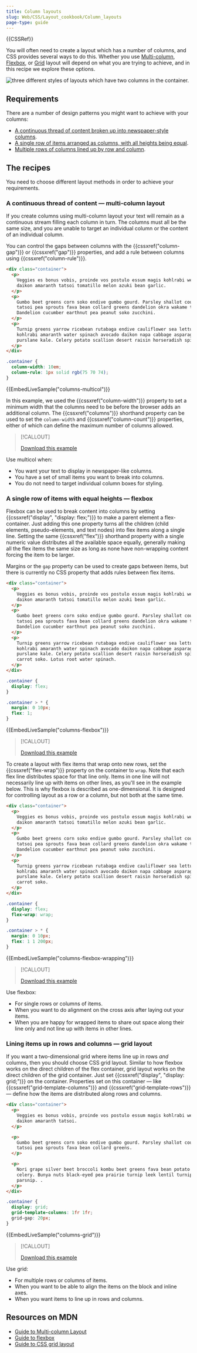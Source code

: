 ```yaml
---
title: Column layouts
slug: Web/CSS/Layout_cookbook/Column_layouts
page-type: guide
---
```


{{CSSRef}}

You will often need to create a layout which has a number of columns, and CSS provides several ways to do this. Whether you use [Multi-column](/en-US/docs/Web/CSS/CSS_multicol_layout), [Flexbox](/en-US/docs/Web/CSS/CSS_flexible_box_layout), or [Grid](/en-US/docs/Web/CSS/CSS_grid_layout) layout will depend on what you are trying to achieve, and in this recipe we explore these options.

![three different styles of layouts which have two columns in the container.](cookbook-multiple-columns.png)

## Requirements

There are a number of design patterns you might want to achieve with your columns:

- [A continuous thread of content broken up into newspaper-style columns](#a_continuous_thread_of_content_—_multi-column_layout).
- [A single row of items arranged as columns, with all heights being equal](#a_single_row_of_items_with_equal_heights_—_flexbox).
- [Multiple rows of columns lined up by row and column](#lining_items_up_in_rows_and_columns_—_grid_layout).

## The recipes

You need to choose different layout methods in order to achieve your requirements.

### A continuous thread of content — multi-column layout

If you create columns using multi-column layout your text will remain as a continuous stream filling each column in turn. The columns must all be the same size, and you are unable to target an individual column or the content of an individual column.

You can control the gaps between columns with the {{cssxref("column-gap")}} or {{cssxref("gap")}} properties, and add a rule between columns using {{cssxref("column-rule")}}.

```html live-sample___columns-multicol
<div class="container">
  <p>
    Veggies es bonus vobis, proinde vos postulo essum magis kohlrabi welsh onion
    daikon amaranth tatsoi tomatillo melon azuki bean garlic.
  </p>
  <p>
    Gumbo beet greens corn soko endive gumbo gourd. Parsley shallot courgette
    tatsoi pea sprouts fava bean collard greens dandelion okra wakame tomato.
    Dandelion cucumber earthnut pea peanut soko zucchini.
  </p>
  <p>
    Turnip greens yarrow ricebean rutabaga endive cauliflower sea lettuce
    kohlrabi amaranth water spinach avocado daikon napa cabbage asparagus winter
    purslane kale. Celery potato scallion desert raisin horseradish spinach.
  </p>
</div>
```

```css live-sample___columns-multicol
.container {
  column-width: 10em;
  column-rule: 1px solid rgb(75 70 74);
}
```

{{EmbedLiveSample("columns-multicol")}}

In this example, we used the {{cssxref("column-width")}} property to set a minimum width that the columns need to be before the browser adds an additional column. The {{cssxref("columns")}} shorthand property can be used to set the `column-width` and {{cssxref("column-count")}} properties, either of which can define the maximum number of columns allowed.

> [!CALLOUT]
>
> [Download this example](https://github.com/mdn/css-examples/blob/main/css-cookbook/columns-multicol--download.html)

Use multicol when:

- You want your text to display in newspaper-like columns.
- You have a set of small items you want to break into columns.
- You do not need to target individual column boxes for styling.

### A single row of items with equal heights — flexbox

Flexbox can be used to break content into columns by setting {{cssxref("display", "display: flex;")}} to make a parent element a flex-container. Just adding this one property turns all the children (child elements, pseudo-elements, and text nodes) into flex items along a single line. Setting the same {{cssxref("flex")}} shorthand property with a single numeric value distributes all the available space equally, generally making all the flex items the same size as long as none have non-wrapping content forcing the item to be larger.

Margins or the `gap` property can be used to create gaps between items, but there is currently no CSS property that adds rules between flex items.

```html live-sample___columns-flexbox
<div class="container">
  <p>
    Veggies es bonus vobis, proinde vos postulo essum magis kohlrabi welsh onion
    daikon amaranth tatsoi tomatillo melon azuki bean garlic.
  </p>
  <p>
    Gumbo beet greens corn soko endive gumbo gourd. Parsley shallot courgette
    tatsoi pea sprouts fava bean collard greens dandelion okra wakame tomato.
    Dandelion cucumber earthnut pea peanut soko zucchini.
  </p>
  <p>
    Turnip greens yarrow ricebean rutabaga endive cauliflower sea lettuce
    kohlrabi amaranth water spinach avocado daikon napa cabbage asparagus winter
    purslane kale. Celery potato scallion desert raisin horseradish spinach
    carrot soko. Lotus root water spinach.
  </p>
</div>
```

```css live-sample___columns-flexbox
.container {
  display: flex;
}

.container > * {
  margin: 0 10px;
  flex: 1;
}
```

{{EmbedLiveSample("columns-flexbox")}}

> [!CALLOUT]
>
> [Download this example](https://github.com/mdn/css-examples/blob/main/css-cookbook/columns-flexbox--download.html)

To create a layout with flex items that wrap onto new rows, set the {{cssxref("flex-wrap")}} property on the container to `wrap`. Note that each flex line distributes space for that line only. Items in one line will not necessarily line up with items on other lines, as you'll see in the example below. This is why flexbox is described as one-dimensional. It is designed for controlling layout as a row or a column, but not both at the same time.

```html live-sample___columns-flexbox-wrapping
<div class="container">
  <p>
    Veggies es bonus vobis, proinde vos postulo essum magis kohlrabi welsh onion
    daikon amaranth tatsoi tomatillo melon azuki bean garlic.
  </p>
  <p>
    Gumbo beet greens corn soko endive gumbo gourd. Parsley shallot courgette
    tatsoi pea sprouts fava bean collard greens dandelion okra wakame tomato.
    Dandelion cucumber earthnut pea peanut soko zucchini.
  </p>
  <p>
    Turnip greens yarrow ricebean rutabaga endive cauliflower sea lettuce
    kohlrabi amaranth water spinach avocado daikon napa cabbage asparagus winter
    purslane kale. Celery potato scallion desert raisin horseradish spinach
    carrot soko.
  </p>
</div>
```

```css live-sample___columns-flexbox-wrapping
.container {
  display: flex;
  flex-wrap: wrap;
}

.container > * {
  margin: 0 10px;
  flex: 1 1 200px;
}
```

{{EmbedLiveSample("columns-flexbox-wrapping")}}

> [!CALLOUT]
>
> [Download this example](https://github.com/mdn/css-examples/blob/main/css-cookbook/columns-flexbox-wrapping--download.html)

Use flexbox:

- For single rows or columns of items.
- When you want to do alignment on the cross axis after laying out your items.
- When you are happy for wrapped items to share out space along their line only and not line up with items in other lines.

### Lining items up in rows and columns — grid layout

If you want a two-dimensional grid where items line up in rows _and_ columns, then you should choose CSS grid layout. Similar to how flexbox works on the direct children of the flex container, grid layout works on the direct children of the grid container. Just set {{cssxref("display", "display: grid;")}} on the container. Properties set on this container — like {{cssxref("grid-template-columns")}} and {{cssxref("grid-template-rows")}} — define how the items are distributed along rows and columns.

```html live-sample___columns-grid
<div class="container">
  <p>
    Veggies es bonus vobis, proinde vos postulo essum magis kohlrabi welsh onion
    daikon amaranth tatsoi.
  </p>

  <p>
    Gumbo beet greens corn soko endive gumbo gourd. Parsley shallot courgette
    tatsoi pea sprouts fava bean collard greens.
  </p>

  <p>
    Nori grape silver beet broccoli kombu beet greens fava bean potato quandong
    celery. Bunya nuts black-eyed pea prairie turnip leek lentil turnip greens
    parsnip. .
  </p>
</div>
```

```css live-sample___columns-grid
.container {
  display: grid;
  grid-template-columns: 1fr 1fr;
  grid-gap: 20px;
}
```

{{EmbedLiveSample("columns-grid")}}

> [!CALLOUT]
>
> [Download this example](https://github.com/mdn/css-examples/blob/main/css-cookbook/columns-grid--download.html)

Use grid:

- For multiple rows or columns of items.
- When you want to be able to align the items on the block and inline axes.
- When you want items to line up in rows and columns.

## Resources on MDN

- [Guide to Multi-column Layout](/en-US/docs/Web/CSS/CSS_multicol_layout)
- [Guide to flexbox](/en-US/docs/Web/CSS/CSS_flexible_box_layout)
- [Guide to CSS grid layout](/en-US/docs/Web/CSS/CSS_grid_layout)
